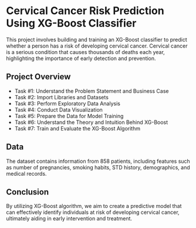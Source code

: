 <h1>Cervical Cancer Risk Prediction Using XG-Boost Classifier</h1>
<p>This project involves building and training an XG-Boost classifier to predict whether a person has a risk of developing cervical cancer. Cervical cancer is a serious condition that causes thousands of deaths each year, highlighting the importance of early detection and prevention.</p>

<h2>Project Overview</h2>
    <ul>
        <li>Task #1: Understand the Problem Statement and Business Case</li>
        <li>Task #2: Import Libraries and Datasets</li>
        <li>Task #3: Perform Exploratory Data Analysis</li>
        <li>Task #4: Conduct Data Visualization</li>
        <li>Task #5: Prepare the Data for Model Training</li>
        <li>Task #6: Understand the Theory and Intuition Behind XG-Boost</li>
        <li>Task #7: Train and Evaluate the XG-Boost Algorithm</li>
    </ul>

<h2>Data</h2>
<p>The dataset contains information from 858 patients, including features such as number of pregnancies, smoking habits, STD history, demographics, and medical records.</p> 

<h2>Conclusion</h2>
<p>By utilizing XG-Boost algorithm, we aim to create a predictive model that can effectively identify individuals at risk of developing cervical cancer, ultimately aiding in early intervention and treatment.</p>
